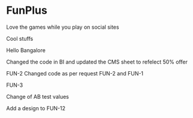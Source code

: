 FunPlus
=======

Love the games while you play on social sites

Cool stuffs 

Hello Bangalore

Changed the code in BI and updated the CMS sheet to refelect 50% offer 

FUN-2
Changed code as per request FUN-2 and FUN-1

FUN-3 

Change of AB test values 

Add a design to FUN-12
